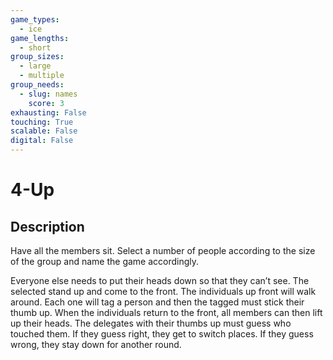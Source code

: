 ```yaml
---
game_types:
  - ice
game_lengths:
  - short
group_sizes:
  - large
  - multiple
group_needs:
  - slug: names
    score: 3
exhausting: False
touching: True
scalable: False
digital: False
---
```

# 4-Up

## Description
Have all the members sit. Select a number of people according to the size of the group and name the game accordingly.

Everyone else needs to put their heads down so that they can’t see. The selected stand up and come to the front. The individuals up front will walk around. Each one will tag a person and then the tagged must stick their thumb up. When the individuals return to the front, all members can then lift up their heads. The delegates with their thumbs up must guess who touched them. If they guess right, they get to switch places. If they guess wrong, they stay down for another round.
